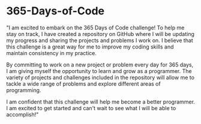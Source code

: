 # 365-Days-of-Code

"I am excited to embark on the 365 Days of Code challenge! To help me stay on track, I have created a repository on GitHub where I will be updating my progress and sharing the projects and problems I work on. I believe that this challenge is a great way for me to improve my coding skills and maintain consistency in my practice.

By committing to work on a new project or problem every day for 365 days, I am giving myself the opportunity to learn and grow as a programmer. The variety of projects and challenges included in the repository will allow me to tackle a wide range of problems and explore different areas of programming.

I am confident that this challenge will help me become a better programmer. I am excited to get started and can't wait to see what I will be able to accomplish!"
